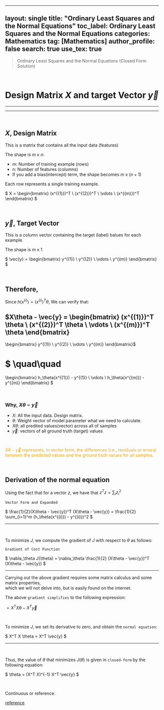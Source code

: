  ---
layout: single
title: "Ordinary Least Squares and the Normal Equations"
toc_label: Ordinary Least Squares and the Normal Equations
categories: Mathematics
tag: [Mathematics]
author_profile: false
search: true
use_tex: true
---

> Ordinary Least Squares and the Normal Equations (Closed Form Solution)

<br>



# Design Matrix $X$ and target Vector $\vec{y}$

---

---

<br>

## $X$, Design Matrix

This is a matrix that contains all the input data (features)


The shape is $m$ x $n$:
- m: Number of training example (rows)
- n: Number of features (columns)
- If you add a bias(intercept) term, the shape becomes $m$ x $(n+1)$


Each row represents a single training example.

$
X =
\begin{bmatrix}
(x^{(1)})^T \\
(x^{(2)})^T \\
\vdots \\
(x^{(m)})^T
\end{bmatrix}
$





<br>

## $\vec{y}$, Target Vector

This is a column vector containing the target (label) balues for each example.

The shape is $m$ x 1

$
\vec{y} =
\begin{bmatrix}
y^{(1)} \\
y^{(2)} \\
\vdots \\
y^{(m)}
\end{bmatrix}
$


<br>

## Therefore,

Since $h(x^{(i)})=(x^{(i)})^T \theta$, We can verify that:

$X\theta - \vec{y} =
\begin{bmatrix}
(x^{(1)})^T \theta \\
(x^{(2)})^T \theta \\
\vdots \\
(x^{(m)})^T \theta
\end{bmatrix}
-
\begin{bmatrix}
y^{(1)} \\
y^{(2)} \\
\vdots \\
y^{(m)}
\end{bmatrix}$

$
\quad\quad
=
\begin{bmatrix}
h_\theta(x^{(1)}) - y^{(1)} \\
\vdots \\
h_\theta(x^{(m)}) - y^{(m)}
\end{bmatrix}
$


<br>

### Why, $X \theta- \vec{y}$

- $X$: All the input data. Design matrix.
- $\theta$: Weight vector of model parameter what we need to calculate.
- $X\theta$: all predited values(vector) across all of samples
- $\vec{y}$: vectors of all ground truth (target) values

<Br>

<span style='color:orange'> $X \theta- \vec{y}$ represents, in vector form, the differences (i.e., residuals or errors) between the predicted values and the ground truth values for all samples.</span>

<br>

## Derivation of the normal equation

Using the fact that for a vector $z$, we have that 
$z^T z = \sum_i z_i^2$

`Vector Form and Expanded`

$
\frac{1}{2}(X\theta - \vec{y})^T (X\theta - \vec{y}) = \frac{1}{2} \sum_{i=1}^m (h_\theta(x^{(i)}) - y^{(i)})^2
$

---

<br>

To minimize $J$, we compute the gradient of $J$ with respect to $\theta$ as follows:

`Gradient of Cost Function`

$
\nabla_\theta J(\theta) = \nabla_\theta \frac{1}{2} (X\theta - \vec{y})^T (X\theta - \vec{y})
$

---

Carrying out the above gradient requires some matrix calculus and some matrix properties,\
which we will not delve into, but is easily found on the internet.

The above `gradient simplifies` to the following expression:

$= X^T X \theta - X^T \vec{y}$

<br>

To minimize $J$, we set its derivative to zero, and obtain the `normal equation`:

$
X^T X \theta = X^T \vec{y}
$

---

<br>

Thus, the value of $\theta$ that minimizes $J(\theta)$ is given in `closed-form` by the following equation:

$
\theta = (X^T X)^{-1} X^T \vec{y}
$



<br>

Continuous or reference.

[reference]({{site.url}}/ml-experiment/fitting-straight-line-using-the-normal-equations)






